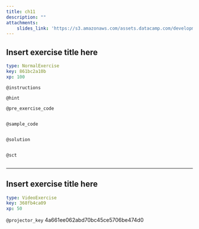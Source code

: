 ```yaml
---
title: ch11
description: ""
attachments:
    slides_link: 'https://s3.amazonaws.com/assets.datacamp.com/development/course_4277/slides/chapter11.pdf'
---
```


## Insert exercise title here

```yaml
type: NormalExercise
key: 861bc2a10b
xp: 100
```



`@instructions`


`@hint`


`@pre_exercise_code`
```{python}

```

`@sample_code`
```{python}

```

`@solution`
```{python}

```

`@sct`
```{python}

```

---

## Insert exercise title here

```yaml
type: VideoExercise
key: 368fb4ca09
xp: 50
```

`@projector_key`
4a661ee062abd70bc45ce5706be474d0
